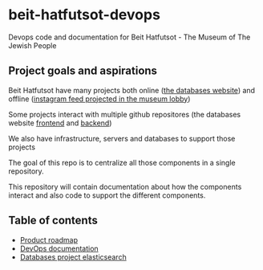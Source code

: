 # beit-hatfutsot-devops
Devops code and documentation for Beit Hatfutsot - The Museum of The Jewish People

## Project goals and aspirations

Beit Hatfutsot have many projects both online ([the databases website](http://dbs.bh.org.il/)) and offline ([instagram feed projected in the museum lobby](https://github.com/Beit-Hatfutsot/dbs-back/issues/109))

Some projects interact with multiple github repositores (the databases website [frontend](https://github.com/Beit-Hatfutsot/dbs-front) and [backend](https://github.com/Beit-Hatfutsot/dbs-back))

We also have infrastructure, servers and databases to support those projects

The goal of this repo is to centralize all those components in a single repository.

This repository will contain documentation about how the components interact and also code to support the different components.

## Table of contents

* [Product roadmap](/PRODUCT_ROADMAP.md)
* [DevOps documentation](/DEVOPS.md)
* [Databases project elasticsearch](/databases/ELASTICSEARCH.md)

